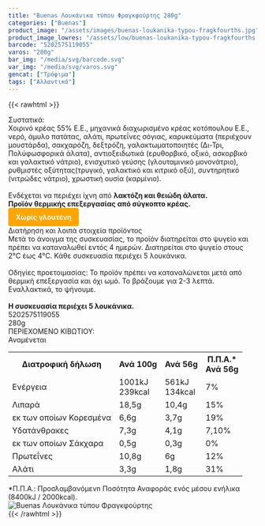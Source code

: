 ```yaml
---
title: "Buenas Λουκάνικα τύπου Φραγκφούρτης 280g"
categories: ["Buenas"]
product_image: "/assets/images/buenas-loukanika-typou-fragkfourths.jpg"
product_image_lowres: "/assets/low/buenas-loukanika-typou-fragkfourths.jpg"
barcode: "5202575119055"
varos: "280g"
bar_img: "/media/svg/barcode.svg"
var_img: "/media/svg/varos.svg"
gencat: ["Τρόφιμα"]
tags: ["Αλλαντικά"]
---
```

{{< rawhtml >}}

<div class="sload128"><div class="product"><div id="sistatika">Συστατικά:</div><div class="alltext">Χοιρινό κρέας 55% E.E., μηχανικά διαχωρισμένο κρέας κοτόπουλου Ε.Ε., νερό, άμυλο πατάτας, αλάτι, πρωτεΐνες σόγιας, καρυκεύματα (περιέχουν μουστάρδα), σακχαρόζη, δεξτρόζη, γαλακτωματοποιητές (Δι-Τρι, Πολύφωσφορικά άλατα), αντιοξειδωτικά (ερυθορβικό, οξικό, ασκορβικό και γαλακτικό νάτριο), ενισχυτικό γεύσης (γλουταμινικό μονονάτριο), ρυθμιστές οξύτητας(τρυγικό, γαλακτικό και κιτρικό οξύ), συντηρητικό (νιτρώδες νάτριο), χρωστική ουσία (καρμίνιο).<br><br>Ενδέχεται να περιέχει ίχνη από <b>λακτόζη και θειώδη άλατα.</b><br><b>Προϊόν θερμικής επεξεργασίας από σύγκοπτο κρέας.</b></div>
<p style="background:orange;margin:0px;padding:10px 15px;border-radius:4px;color:#fff; display: inline-block"><b>Χωρίς γλουτένη</b></p>
        <div class="keno"></div>

<div id="loipa">Διατήρηση και λοιπά στοιχεία προϊόντος</div><div class="alltext">Μετά το άνοιγμα της συσκευασίας, το προϊόν διατηρείται στο ψυγείο και πρέπει να καταναλωθεί εντός 4 ημερών. Διατηρείται στο ψυγείο στους 2°C έως 4°C. Κάθε συσκευασία περιέχει 5 λουκάνικα.<br><br>Οδηγίες προετοιμασίας: Το προϊόν πρέπει να καταναλώνεται μετά από θερμική επεξεργασία και όχι ωμό. Το βράζουμε για 2-3 λεπτά. Eναλλακτικά, το ψήνουμε.<br><br><b>Η συσκευασία περιέχει 5 λουκάνικα.</b></div><div id="barcode"><div id="barimage1"></div><span id="bartext">5202575119055</span></div><div id="varos"><div id="varosimage1"></div><span id="varostext">280g</span></div><div id="kivotio">ΠΕΡΙΕΧΟΜΕΝΟ ΚΙΒΩΤΙΟΥ:<br>Αναμένεται</div>

<div class="tabout"><table id="diatable"><tbody><tr><th>Διατροφική δήλωση</th><th>Ανά 100g</th><th>Ανά 56g</th><th>Π.Π.Α.*<br>Ανά 56g</th></tr><tr><td class="texr2">Ενέργεια</td><td class="texr">1001kJ<br>239kcal</td><td class="texr">561kJ<br>134kcal</td><td class="texr">7%</td></tr><tr><td class="texr2">Λιπαρά</td><td class="texr">18,5g</td><td class="texr">10,4g</td><td class="texr">15%</td></tr><tr><td class="gray">εκ των οποίων Κορεσµένα</td><td class="gray2">6,6g</td><td class="gray2">3,7g</td><td class="gray2">19%</td></tr><tr><td class="texr2">Yδατάνθρακες</td><td class="texr">7,3g</td><td class="texr">4,1g</td><td class="texr">7,10%</td></tr><tr><td class="gray">εκ των οποίων Σάκχαρα</td><td class="gray2">0,5g</td><td class="gray2">0,3g</td><td class="gray2">0%</td></tr><tr><td class="texr2">Πρωτεΐνες</td><td class="texr">10,8g</td><td class="texr">6g</td><td class="texr">12%</td></tr><tr><td class="texr2">Αλάτι</td><td class="texr">3,3g</td><td class="texr">1,8g</td><td class="texr">31%</td></tr></tbody></table></div>


<div class="alltext">*Π.Π.Α.: Προσλαμβανόμενn Ποσότητα Αναφοράς ενός μέσου ενήλικα (8400kJ / 2000kcal).</div><div class="pimg"><img alt="Buenas Λουκάνικα τύπου Φραγκφούρτης" title="Buenas Λουκάνικα τύπου Φραγκφούρτης" src="/assets/images/buenas-loukanika-typou-fragkfourths.jpg"></div></div></div>
{{< /rawhtml >}}


